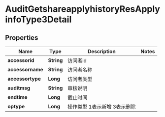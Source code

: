 # AuditGetshareapplyhistoryResApplyinfoType3Detail

## Properties
Name | Type | Description | Notes
------------ | ------------- | ------------- | -------------
**accessorid** | **String** | 访问者id | 
**accessorname** | **String** | 访问者名称 | 
**accessortype** | **Long** | 访问者类型 | 
**auditmsg** | **String** | 审核说明 | 
**endtime** | **Long** | 截止时间 | 
**optype** | **Long** | 操作类型  1表示新增  3表示删除 | 
